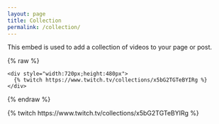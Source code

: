 ```yaml
---
layout: page
title: Collection
permalink: /collection/
---
```

This embed is used to add a collection of videos to your page or post.

{% raw %}
```
<div style="width:720px;height:480px">
  {% twitch https://www.twitch.tv/collections/x5bG2TGTeBYIRg %}
</div>
```
{% endraw %}
<div style="width:720px;height:480px">
  {% twitch https://www.twitch.tv/collections/x5bG2TGTeBYIRg %}
</div>
